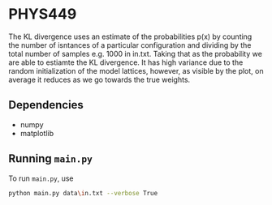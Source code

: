 # PHYS449

The KL divergence uses an estimate of the probabilities p(x) by counting the number of isntances of a particular configuration and dividing by the total number of samples e.g. 1000 in in.txt.
Taking that as the probability we are able to estiamte the KL divergence. It has high variance due to the random initialization of the model lattices, however, as visible by the plot, on average it reduces as we go towards the true weights.

## Dependencies

- numpy
- matplotlib

## Running `main.py`

To run `main.py`, use

```sh
python main.py data\in.txt --verbose True
```
